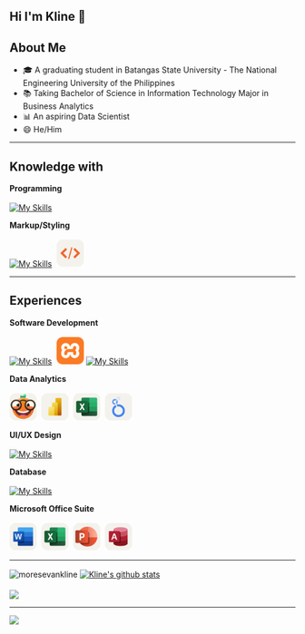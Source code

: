 ## Hi I'm Kline 👋

<!--
**moresevankline/moresevankline** is a ✨ _special_ ✨ repository because its `README.md` (this file) appears on your GitHub profile.

Here are some ideas to get you started:

- 🔭 I’m currently working on ...
- 🌱 I’m currently learning ...
- 👯 I’m looking to collaborate on ...
- 🤔 I’m looking for help with ...
- 💬 Ask me about ...
- 📫 How to reach me: ...
- 😄 Pronouns: ...
- ⚡ Fun fact: ...
-->

## About Me
- 🎓 A graduating student in Batangas State University - The National Engineering University of the Philippines
- 📚 Taking Bachelor of Science in Information Technology Major in Business Analytics
- 📊 An aspiring Data Scientist
- 😄 He/Him

---

## Knowledge with

**Programming**<br><br>
[![My Skills](https://skillicons.dev/icons?i=cpp,cs,dart,java,javascript,kotlin,php,python,sql&theme=light)](https://skillicons.dev)

**Markup/Styling**<br><br>
[![My Skills](https://skillicons.dev/icons?i=css,html&theme=light)](https://skillicons.dev)&nbsp;
<img src="https://github.com/moresevankline/moresevankline/blob/main/assets/xml-svgrepo-com.svg" alt="XML" title="XML" width="48">

---

## Experiences

**Software Development**<br><br>
[![My Skills](https://skillicons.dev/icons?i=html,css,php,bootstrap&theme=light)](https://skillicons.dev)&nbsp;
<img src="https://github.com/moresevankline/moresevankline/blob/main/assets/xampp-svgrepo-com.svg" alt="Xampp" title="Xampp" width="48">
[![My Skills](https://skillicons.dev/icons?i=dart,flutter,firebase,nodejs&theme=light)](https://skillicons.dev)

**Data Analytics**<br><br>
<img src="https://github.com/moresevankline/moresevankline/blob/main/assets/orange-data-mining.svg" alt="Orange Data Mining" title="Orange Data Mining" width="48">&nbsp;
<img src="https://github.com/moresevankline/moresevankline/blob/main/assets/power-bi-desktop.svg" alt="Power BI Desktop" title="Power BI Desktop" width="48">&nbsp;
<img src="https://github.com/moresevankline/moresevankline/blob/main/assets/ms-excel-svgrepo-com.svg" alt="MS Excel" title="MS Excel" width="48">&nbsp;
<img src="https://github.com/moresevankline/moresevankline/blob/main/assets/looker-studio.svg" alt="Looker Studio" title="Looker Studio" width="48">

**UI/UX Design**<br><br>
[![My Skills](https://skillicons.dev/icons?i=figma&theme=light)](https://skillicons.dev)

**Database**<br><br>
[![My Skills](https://skillicons.dev/icons?i=mysql,postgres,firebase&theme=light)](https://skillicons.dev)

**Microsoft Office Suite**<br><br>
<img src="https://github.com/moresevankline/moresevankline/blob/main/assets/word-svgrepo-com.svg" alt="MS Word" title="MS Word" width="48">&nbsp;
<img src="https://github.com/moresevankline/moresevankline/blob/main/assets/ms-excel-svgrepo-com.svg" alt="MS Excel" title="MS Excel" width="48">&nbsp;
<img src="https://github.com/moresevankline/moresevankline/blob/main/assets/ms-powerpoint-svgrepo-com.svg" alt="MS Powerpoint" title="MS Powerpoint" width="48">&nbsp;
<img src="https://github.com/moresevankline/moresevankline/blob/main/assets/ms-access.svg" alt="MS Access" title="MS Access" width="48"><br>

---

<img align="center" src="https://github-readme-streak-stats.herokuapp.com/?user=moresevankline&theme=dark" alt="moresevankline" />
<a href="https://github.com/moresevankline/github-readme-stats"><img align="center" src="https://github-readme-stats.vercel.app/api?username=moresevankline&show_icons=true&include_all_commits=true&theme=vue&hide_border=true" alt="Kline's github stats" /></a>
<br><br>
<a href="https://github.com/moresevankline/github-readme-stats"><img align="center" src="https://github-readme-stats.vercel.app/api/top-langs/?username=moresevankline&layout=compact&theme=vue&hide_border=true" /></a>

---

[![](https://visitcount.itsvg.in/api?id=EvanKlineMores&icon=0&color=12)](https://visitcount.itsvg.in)












